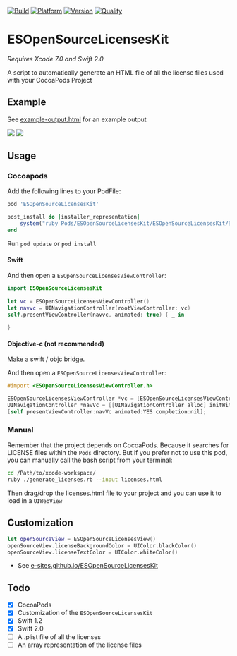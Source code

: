 [![Build](https://travis-ci.org/e-sites/ESOpenSourceLicensesKit.svg)](https://travis-ci.org/e-sites/ESOpenSourceLicensesKit)
[![Platform](https://cocoapod-badges.herokuapp.com/p/ESOpenSourceLicensesKit/badge.png)](http://cocoadocs.org/docsets/ESOpenSourceLicensesKit)
[![Version](https://cocoapod-badges.herokuapp.com/v/ESOpenSourceLicensesKit/badge.png)](http://cocoadocs.org/docsets/ESOpenSourceLicensesKit)
[![Quality](https://apps.e-sites.nl/cocoapodsquality/ESOpenSourceLicensesKit/badge.svg?002)](https://cocoapods.org/pods/ESOpenSourceLicensesKit/quality)

# ESOpenSourceLicensesKit

*Requires Xcode 7.0 and Swift 2.0*

A script to automatically generate an HTML file of all the license files used with your CocoaPods Project

## Example

See [example-output.html](http://htmlpreview.github.io/?https://github.com/e-sites/ESOpenSourceLicensesKit/blob/master/Examples/example-output.html) for an example output

![](Assets/pod-update.gif) ![](Assets/example.gif) 

## Usage

### Cocoapods

Add the following lines to your PodFile:

```ruby
pod 'ESOpenSourceLicensesKit'

post_install do |installer_representation|
    system("ruby Pods/ESOpenSourceLicensesKit/ESOpenSourceLicensesKit/Scripts/generate_licenses.rb --post_install")
end
```
Run `pod update` or `pod install`

#### Swift
And then open a `ESOpenSourceLicensesViewController`:

```swift
import ESOpenSourceLicensesKit
        
let vc = ESOpenSourceLicensesViewController()
let navvc = UINavigationController(rootViewController: vc)
self.presentViewController(navvc, animated: true) { _ in
    
}
```

#### Objective-c (not recommended)

Make a swift / objc bridge.

And then open a `ESOpenSourceLicensesViewController`:

```objective-c
#import <ESOpenSourceLicensesViewController.h>

ESOpenSourceLicensesViewController *vc = [ESOpenSourceLicensesViewController new];
UINavigationController *navVc = [[UINavigationController alloc] initWithRootViewController:vc];
[self presentViewController:navVc animated:YES completion:nil];
```


### Manual 
Remember that the project depends on CocoaPods. Because it searches for LICENSE files within the `Pods` directory.
But if you prefer not to use this pod, you can manually call the bash script from your terminal:

```bash
cd /Path/to/xcode-workspace/
ruby ./generate_licenses.rb --input licenses.html
```

Then drag/drop the licenses.html file to your project and you can use it to load in a `UIWebView`

## Customization

```swift
let openSourceView = ESOpenSourceLicensesView()
openSourceView.licenseBackgroundColor = UIColor.blackColor()
openSourceView.licenseTextColor = UIColor.whiteColor()
```

- See [e-sites.github.io/ESOpenSourceLicensesKit](http://e-sites.github.io/ESOpenSourceLicensesKit/Classes.html)


## Todo

- [x] CocoaPods
- [x] Customization of the `ESOpenSourceLicensesKit`
- [x] Swift 1.2
- [x] Swift 2.0
- [ ] A .plist file of all the licenses
- [ ] An array representation of the license files
